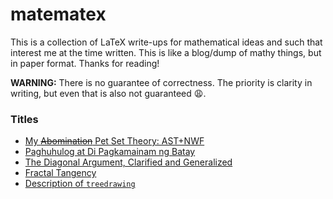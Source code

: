 # matematex
This is a collection of LaTeX write-ups for mathematical ideas and such that interest me at the time written. This is like a blog/dump of mathy things, but in paper format. Thanks for reading!

**WARNING:** There is no guarantee of correctness. The priority is clarity in writing, but even that is also not guaranteed 😩.

### Titles
* [My ~~Abomination~~ Pet Set Theory: AST+NWF](files/ackermann.pdf)
* [Paghuhulog at Di Pagkamainam ng Batay](files/paghuhulog.pdf)
* [The Diagonal Argument, Clarified and Generalized](files/diagonal.pdf)
* [Fractal Tangency](files/fractal.pdf)
* [Description of `treedrawing`](files/treedrawing.pdf)
